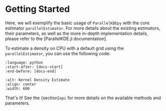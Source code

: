 # Getting Started

Here, we will exemplify the basic usage of `ParallelKDEpy` with the core estimator `parallelEstimator`. For more details about the existing estimators, their parameters, as well as the more in-depth implementation details, please refer to the [ParallelKDE.jl documentation].

To estimate a density on CPU with a default grid using the `parallelEstimator`, you can use the following code:

```{literalinclude} scripts/plot_kde.py
:language: python
:start-after: [docs-start]
:end-before: [docs-end]
```

```{image} _static/figures/getting-started.png
:alt: Kernel Density Estimate
:align: center
:width: 600
```

That's it! See the {section}`api` for more details on the available methods and parameters.
